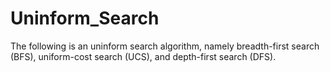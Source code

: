 # Uninform_Search
The following is an uninform search algorithm, namely breadth-first search (BFS), uniform-cost search (UCS), and depth-first search (DFS).
